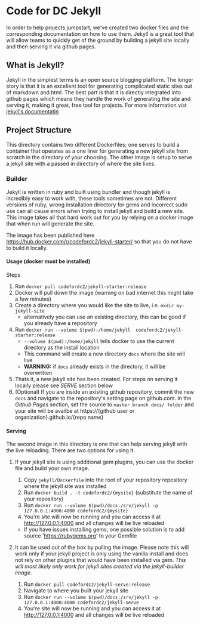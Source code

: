 # Code for DC Jekyll

In order to help projects jumpstart, we've created two docker files and the corresponding
documentation on how to use them.  Jekyll is a great tool that will allow teams to
quickly get of the ground by building a jekyll site locally and then serving it via github pages.

## What is Jekyll?

Jekyll in the simplest terms is an open source blogging platform.  The longer story is that it is an
excellent tool for generating complicated static sites out of markdown and html.  The best part is that it is directly integrated
into github pages which means they handle the work of generating the site and serving it, making it great,
free tool for projects.  For more information vist [jekyll's documentatin](https://jekyllrb.com/)

## Project Structure

This directory contains two different Dockerfiles; one serves to build a container that operates as a one liner
for generating a new jekyll site from scratch in the directory of your choosing.  The other image is 
setup to serve a jekyll site with a passed in directory of where the site lives.

### Builder

Jekyll is written in ruby and built using bundler and though jekyll is incredibly easy to work with, these 
tools sometimes are not.  Different versions of ruby, wrong installation directory for gems and incorrect sudo
use can all cause errors when trying to install jekyll and build a new site.  This image takes all that
hard work out for you by relying on a docker image that when run will generate the site.

The image has been published here https://hub.docker.com/r/codefordc2/jekyll-starter/ so that you 
do not have to build it locally.

#### Usage (docker must be installed)

Steps
1. Run `docker pull codefordc2/jekyll-starter:release`
2. Docker will pull down the image (warning on bad internet this might take a few minutes)
3. Create a directory where you would like the site to live, i.e. `mkdir my-jekyll-site`
    - alternatively you can use an existing directory, this can be good if you already have a repository
4. Run `docker run --volume $(pwd):/home/jekyll  codefordc2/jekyll-starter:release`
    - `--volume $(pwd):/home/jekyll` tells docker to use the current directory as the install location
    - This command will create a new directory `docs` where the site will live
    - __WARNING:__ if `docs` already exists in the directory, it will be overwritten
5. Thats it, a new jekyll site has been created.  For steps on serving it locally please see _SERVE_ section below
6. (Optional) If you are inside an existing github repository, commit the new `docs` and navigate to
the repository's setting page on github.com.  In the _Github Pages_ section, set the source to
`master branch docs/ folder` and your site will be availbe at https://{github user or organization}.github.io/{repo name}


#### Serving

The second image in this directory is one that can help serving jekyll with the live reloading.  There are
two options for using it.

1. If your jekyll site is using additional gem plugins, you can use the docker file and build your own image.
    1. Copy `jekyll/Dockerfile` into the root of your repository repository where the jekyll site was installed
    2. Run `docker build . -t codefordc2/{mysite}` (substitute the name of your repository)
    3. Run `docker run --volume $(pwd)/docs:/srv/jekyll -p  127.0.0.1:4000:4000 codefordc2/{mysite}`
    4. You're site will now be running and you can access it at http://127.0.0.1:4000 and all changes will be live reloaded
    - If you have issues installing gems, one possible solution is to add source 'https://rubygems.org' to your Gemfile

2. It can be used out of the box by pulling the image.  Please note this will work only if your jekyll project is only using the vanilla install and does not rely on other plugins that would have been 
installed via gem.  *This will most likely only work for jekyll sites created via the jekyll-builder image.*
    1. Run `docker pull codefordc2/jekyll-serve:release`
    2. Navigate to where you built your jekyll site
    3. Run `docker run --volume $(pwd)/docs:/srv/jekyll -p  127.0.0.1:4000:4000 codefordc2/jekyll-serve`
    4. You're site will now be running and you can access it at http://127.0.0.1:4000 and all changes will be live reloaded








